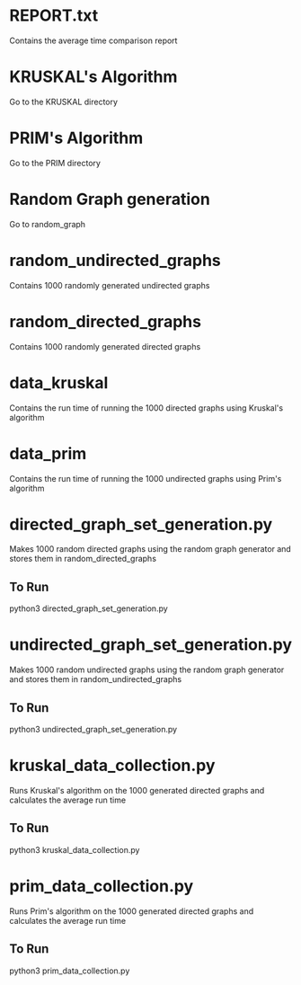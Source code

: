 # REPORT.txt

Contains the average time comparison report

# KRUSKAL's Algorithm

Go to the KRUSKAL directory

# PRIM's Algorithm

Go to the PRIM directory

# Random Graph generation

Go to random_graph

# random_undirected_graphs

Contains 1000 randomly generated undirected graphs

# random_directed_graphs

Contains 1000 randomly generated directed graphs

# data_kruskal

Contains the run time of running the 1000 directed graphs using Kruskal's algorithm

# data_prim

Contains the run time of running the 1000 undirected graphs using Prim's algorithm

# directed_graph_set_generation.py

Makes 1000 random directed graphs using the random graph generator and stores them in random_directed_graphs

## To Run

python3 directed_graph_set_generation.py

# undirected_graph_set_generation.py

Makes 1000 random undirected graphs using the random graph generator and stores them in random_undirected_graphs

## To Run

python3 undirected_graph_set_generation.py

# kruskal_data_collection.py

Runs Kruskal's algorithm on the 1000 generated directed graphs and calculates the average run time

## To Run

python3 kruskal_data_collection.py

# prim_data_collection.py

Runs Prim's algorithm on the 1000 generated directed graphs and calculates the average run time

## To Run

python3 prim_data_collection.py